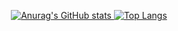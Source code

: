 <p align="center">
  <a href="https://github.com/ZiyangQian">
    <img src="https://github-readme-stats.vercel.app/api?username=ZiyangQian" alt="Anurag's GitHub stats"&count_private=true>
  </a>
  <a href="https://github.com/anuraghazra/github-readme-stats">
    <img src="https://github-readme-stats.vercel.app/api/top-langs/?username=ZiyangQian&layout=compact" alt="Top Langs"&count_private=true>
  </a>
</p>
